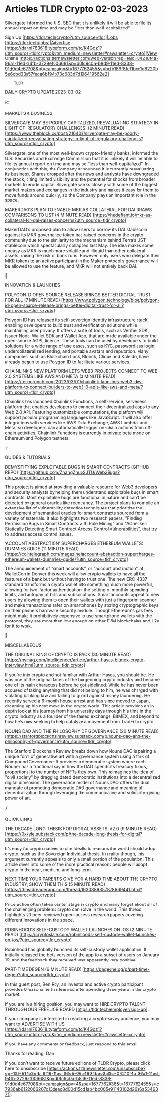# Articles TLDR Crypto 02-03-2023

Silvergate informed the U.S. SEC that it is unlikely it will be able
to file its annual report on time and may be “less than
well-capitalized”  

Sign Up [https://tldr.tech/crypto?utm_source=tldr]|Jobs
[https://tldr.tech/jobs]|Advertise
[https://danni763618.typeform.com/to/K4Gdz1?utm_source=tldrcrypto&utm_medium=newsletter#newsletter=crypto]|View
Online
[https://actions.tldrnewsletter.com/web-version?ep=1&lc=04210f4a-96a1-11ed-94fb-3729ef006681&p=d0fc9c0a-b8d9-11ed-8338-91d0d4e67708&pt=campaign&t=1677762455&s=bcfb189f8fcf1bcc1d8220b5e6cbd33a57feca6b194b73c683d7d196419562e2]


		TLDR 

DAILY CRYPTO UPDATE 2023-03-02

📈 

MARKETS & BUSINESS

SILVERGATE MAY BE POORLY CAPITALIZED, REEVALUATING STRATEGY IN LIGHT
OF 'REGULATORY CHALLENGES' (2 MINUTE READ)
[https://www.theblock.co/post/216408/silvergate-may-be-poorly-capitalized-reevaluating-strategy-in-light-of-regulatory-challenges?utm_source=tldr_crypto]


Silvergate, one of the most well-known crypto-friendly banks, informed
the U.S. Securities and Exchange Commission that it is unlikely it
will be able to file its annual report on time and may be “less than
well-capitalized”. In conjunction with this, the Company announced
it is currently reevaluating its business. Shares dropped after the
news and analysts have downgraded the stock, citing limited visibility
and the potential for shocks from broader markets to erode capital.
Silvergate works closely with some of the biggest market makers and
exchanges in the industry and makes it easy for them to move funds
around quickly, so the Company plays an important role in the space. 

MAKERDAO’S PLAN TO ENABLE MKR AS COLLATERAL FOR DAI DRAWS
COMPARISONS TO UST (4 MINUTE READ)
[https://thedefiant.io/mkr-as-collateral-for-dai-raises-concerns?utm_source=tldr_crypto]


MakerDAO's proposed plan to allow users to borrow its DAI stablecoin
against its MKR governance token has raised concerns in the crypto
community due to the similarity to the mechanism behind Terra’s UST
stablecoin which spectacularly collapsed last May. The idea makes some
uneasy as MKR is much more volatile and illiquid than other collateral
assets, raising the risk of bank runs. However, only users who
delegate their MKR tokens to an active participant in the Maker
protocol’s governance will be allowed to use the feature, and MKR
will not entirely back DAI. 

🚀 

INNOVATION & LAUNCHES

POLYGON ID OPEN SOURCE RELEASE BRINGS BETTER DIGITAL TRUST FOR ALL (7
MINUTE READ)
[https://www.polygon.technology/blog/polygon-id-open-source-release-brings-better-digital-trust-for-all?utm_source=tldr_crypto]


Polygon ID has released its self-sovereign identity infrastructure
stack, enabling developers to build trust and verification solutions
while maintaining user privacy. It offers a suite of tools, such as
Verifier SDK, Issuer Node, Wallet SDK and Wallet App, that are made
available under the open-source AGPL license. These tools can be used
by developers to build solutions for a wide range of use cases, such
as KYC, passwordless login, undercollateralized lending, and portable
avatars and reputation. Many companies, such as Blockchain Lock,
Bloock, Clique and Kaleido, have already begun to use Polygon ID to
facilitate various services. 

CHAINLINK’S NEW PLATFORM LETS WEB3 PROJECTS CONNECT TO WEB 2.0
SYSTEMS LIKE AWS AND META (3 MINUTE READ)
[https://techcrunch.com/2023/03/01/chainlink-launches-web3-dev-platform-to-connect-builders-to-web2-0-apis-like-aws-and-meta/?utm_source=tldr_crypto]


Chainlink has launched Chainlink Functions, a self-service, serverless
platform that enables developers to connect their decentralized apps
to any Web 2.0 API. Featuring customizable computations, the platform
will support popular programming languages like JavaScript. It will
also offer integrations with services like AWS Data Exchange, AWS
Lambda, and Meta, so developers can automatically trigger on-chain
actions from off-chain activities. Chainlink Functions is currently in
private beta mode on Ethereum and Polygon testnets. 

💡 

GUIDES & TUTORIALS

DEMYSTIFYING EXPLOITABLE BUGS IN SMART CONTRACTS (GITHUB REPO)
[https://github.com/ZhangZhuoSJTU/Web3Bugs?utm_source=tldr_crypto] 

This project is aimed at providing a valuable resource for Web3
developers and security analysts by helping them understand
exploitable bugs in smart contracts. Most exploitable bugs are
functional in nature and can't be detected by general oracles like
reentrancy. The project plans to compile an extensive list of
vulnerability detection techniques that prioritize the development of
semantical oracles for smart contracts sourced from a variety of
materials. It also highlights two research papers, "Finding Permission
Bugs in Smart Contracts with Role Mining" and "AChecker: Statically
Detecting Smart Contract Access Control Vulnerabilities", that try to
address access control issues. 

‘ACCOUNT ABSTRACTION’ SUPERCHARGES ETHEREUM WALLETS: DUMMIES GUIDE
(11 MINUTE READ)
[https://cointelegraph.com/magazine/account-abstraction-supercharges-ethereum-wallets-dummies-guide/?utm_source=tldr_crypto]


The announcement of “smart accounts”, or “account
abstraction”, at WalletCon in Denver this week will allow crypto
wallets to have all the features of a bank but without having to trust
one. The new ERC-4337 standard transforms a crypto wallet into
something much more powerful, allowing for two-factor authentication,
the setting of monthly spending limits, and autopay of bills and
subscriptions. Smart accounts appeal to new users by allowing them to
open their wallets with just a fingerprint scanner and make
transactions safer on smartphones by storing cryptographic keys on
their phone's hardware security module. Though Ethereum's gas fees
might make it prohibitively expensive to use smartphone wallets with
the protocol, they are more than low enough on other EVM blockchains
and L2s for it to work. 

🦄 

MISCELLANEOUS

THE ORIGINAL KING OF CRYPTO IS BACK (30 MINUTE READ)
[https://nymag.com/intelligencer/article/arthur-hayes-bitmex-crypto-interview.html?utm_source=tldr_crypto]


If you’re into crypto and not familiar with Arthur Hayes, you should
be. He was one of the original faces of the burgeoning crypto industry
and became one of its main characters before he got sidelined. While
he has never been accused of taking anything that did not belong to
him, he was charged with violating banking law and failing to guard
against money laundering. He recently served a 6-month house arrest
and has since moved to Japan, dreaming up his next move in the crypto
world. This article provides an in-depth look at his journey from his
university days through his time in the crypto industry as a founder
of the famed exchange, BitMEX, and beyond to how he’s now seeking to
help catalyze a movement from TradFi to crypto. 

NOUNS DAO AND THE PHILOSOPHY OF GOVERNANCE (20 MINUTE READ)
[https://stanfordblockchainreview.substack.com/p/nouns-dao-and-the-philosophy-of-governance?utm_source=tldr_crypto]


The Stanford Blockchain Review breaks down how Nouns DAO is pairing a
unique form of generative art with a governance system using a fork of
Compound Governance. It provides a democratic system where each Nouner
has a fractional say in how the DAO spends its treasury funds,
proportional to the number of NFTs they own. This reimagines the idea
of "civil society" by dragging dated democratic institutions into a
decentralized digital dimension. The governance model of Nouns DAO
offers the dual mandate of promoting democratic DAO governance and
meaningful decentralization through leveraging the communicative and
solidarity-giving power of art. 

⚡ 

QUICK LINKS

THE DECADE LONG THESIS FOR DIGITAL ASSETS, V2.0 (9 MINUTE READ)
[https://0xkyle.substack.com/p/the-decade-long-thesis-for-digital?utm_source=tldr_crypto]


It’s easy for crypto natives to cite idealistic reasons the world
should adopt crypto, such as the Sovereign Individual thesis. In
reality though, this argument currently appeals to only a small
portion of the population. This article dives into some of the more
practical reasons people will adopt crypto in the near, medium, and
long-term. 

NEXT TIME YOUR PARENTS GIVE YOU A HARD TIME ABOUT THE CRYPTO INDUSTRY,
SHOW THEM THIS (5 MINUTE READ)
[https://threadreaderapp.com/thread/1630889357828669441.html?utm_source=tldr_crypto]


Price action often takes center stage in crypto and many forget about
all of the challenging problems crypto can solve in the world. This
thread highlights 20 peer-reviewed open-access research papers
covering different innovations in the space. 

ROBINHOOD’S SELF-CUSTODY WALLET LAUNCHES ON IOS (2 MINUTE READ)
[https://cryptoslate.com/robinhoods-self-custody-wallet-launches-on-ios/?utm_source=tldr_crypto]


Robinhood has globally launched its self-custody wallet application.
It initially released the beta version of the app to a subset of users
on January 19, and the feedback they received was apparently very
positive. 

PART-TIME DEGEN (6 MINUTE READ)
[https://pageone.gg/p/part-time-degen?utm_source=tldr_crypto] 

In this guest post, Ben Roy, an investor and active crypto participant
provides 8 lessons he has learned after spending three years in the
crypto market. 

If you are in a hiring position, you may want to HIRE CRYPTO TALENT
THROUGH OUR FREE JOB BOARD [https://tldr.tech/employer/sign-up]. 

If your company is interested in reaching a crypto-savvy audience, you
may want to ADVERTISE WITH US
[https://danni763618.typeform.com/to/K4Gdz1?utm_source=tldrcrypto&utm_medium=newsletter#newsletter=crypto].


If you have any comments or feedback, just respond to this email! 

Thanks for reading, 
Dan 

If you don't want to receive future editions of TLDR Crypto,
please click here to unsubscribe
[https://actions.tldrnewsletter.com/unsubscribe?ep=1&l=514b3efb-6f16-11ec-96e5-06b4694bee2a&lc=04210f4a-96a1-11ed-94fb-3729ef006681&p=d0fc9c0a-b8d9-11ed-8338-91d0d4e67708&pt=campaign&pv=4&spa=1677762036&t=1677762455&s=c7936ab6122066207c13deac8d00d15dd1ab4bc005e91143102d26a6a534637f].


 
